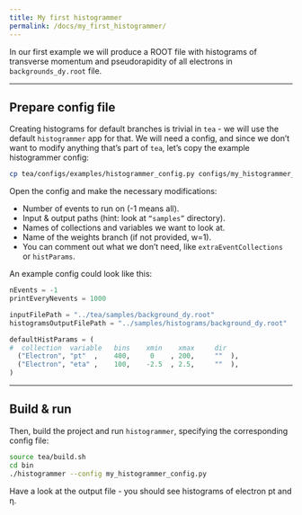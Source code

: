 ```yaml
---
title: My first histogrammer
permalink: /docs/my_first_histogrammer/
---
```


In our first example we will produce a ROOT file with histograms of transverse momentum and pseudorapidity of all electrons in `backgrounds_dy.root` file. 

---

## Prepare config file

Creating histograms for default branches is trivial in `tea` - we will use the default `histogrammer` app for that. We will need a config, and since we don’t want to modify anything that’s part of `tea`, let’s copy the example histogrammer config:

```bash
cp tea/configs/examples/histogrammer_config.py configs/my_histogrammer_config.py
```

Open the config and make the necessary modifications:
- Number of events to run on (-1 means all).
- Input & output paths (hint: look at `“samples”` directory).
- Names of collections and variables we want to look at.
- Name of the weights branch (if not provided, w=1).
- You can comment out what we don’t need, like `extraEventCollections` or `histParams`.

An example config could look like this:

```python
nEvents = -1
printEveryNevents = 1000

inputFilePath = "../tea/samples/background_dy.root"
histogramsOutputFilePath = "../samples/histograms/background_dy.root"

defaultHistParams = (
#  collection  variable   bins    xmin    xmax     dir
  ("Electron", "pt"  ,    400,     0    , 200,     ""  ),
  ("Electron", "eta" ,    100,    -2.5  , 2.5,     ""  ),
)
```

---

## Build & run

Then, build the project and run `histogrammer`, specifying the corresponding config file:

```bash
source tea/build.sh
cd bin
./histogrammer --config my_histogrammer_config.py
```

Have a look at the output file - you should see histograms of electron pt and η.
